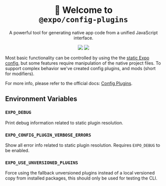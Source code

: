 <!-- Title -->
<h1 align="center">
👋 Welcome to <br><code>@expo/config-plugins</code>
</h1>

<p align="center">A powerful tool for generating native app code from a unified JavaScript interface.</p>

<p align="center">
  <img src="https://flat.badgen.net/packagephobia/install/@expo/config-plugins">

  <a href="https://www.npmjs.com/package/@expo/config-plugins">
    <img src="https://flat.badgen.net/npm/dw/@expo/config-plugins" target="_blank" />
  </a>
</p>

<!-- Body -->

Most basic functionality can be controlled by using the the [static Expo config](https://docs.expo.dev/versions/latest/config/app/), but some features require manipulation of the native project files. To support complex behavior we've created config plugins, and mods (short for modifiers).

For more info, please refer to the official docs: [Config Plugins](https://docs.expo.dev/guides/config-plugins/).

## Environment Variables

### `EXPO_DEBUG`

Print debug information related to static plugin resolution.

### `EXPO_CONFIG_PLUGIN_VERBOSE_ERRORS`

Show all error info related to static plugin resolution. Requires `EXPO_DEBUG` to be enabled.

### `EXPO_USE_UNVERSIONED_PLUGINS`

Force using the fallback unversioned plugins instead of a local versioned copy from installed packages, this should only be used for testing the CLI.
